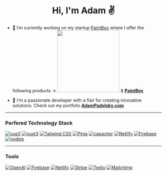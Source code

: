 <h1 align="center">Hi, I'm Adam ✌️</h1>

- 📱 I’m currently working on my startup [PaintBox](http://getpaintbox.com) where I offer the following products -> **[<img src="https://get.tradeboxpro.app/assets/tradebox-icon-orange-shadow-ccfa09a1.png" alt="" width="200" height="200" />](http://get.tradeboxpro.app)** & **[PaintBox](http://getpaintbox.com)**

- 💼 I'm a passionate developer with a flair for creating innovative solutions. Check out my portfolio **[AdamPadolsky.com](http://adampadolsky.com)**

---

### Perfered Technology Stack

[![vue3](https://img.shields.io/badge/Vue-00C7B7?style=for-the-badge&logo=vuedotjs&logoColor=white)](https://vuejs.org)
[![nuxt3](https://img.shields.io/badge/Nuxt-0769AD?style=for-the-badge&logo=nuxtdotjs&logoColor=white)](https://vuejs.org)
[![Tailwind CSS](https://img.shields.io/badge/tailwindcss-%2338B2AC.svg?style=for-the-badge&logo=tailwind-css&logoColor=white)](https://tailwind.css)
[![Pinia](https://img.shields.io/badge/Pinia-%234285F4.svg?style=for-the-badge&logo=pinia&logoColor=white)](https://pinia.vuejs.org)
[![capacitor](https://img.shields.io/badge/capacitor-E34F26?style=for-the-badge&logo=capacitor&logoColor=white)](https://capacitorjs.com)
[![Netlify](https://img.shields.io/badge/Netlify-%2300C7B7.svg?style=for-the-badge&logo=netlify&logoColor=white)](https://netilify.com)
[![Firebase](https://img.shields.io/badge/firebase-ffca28.svg?style=for-the-badge&logo=firebase&logoColor=black)](https://firebase.google.com)
[![nodejs](https://img.shields.io/badge/Node.js-339933?style=for-the-badge&logo=nodedotjs&logoColor=white)](https://nodejs.org)

---

### Tools

[![OpenAI](https://img.shields.io/badge/OpenAI-%23F22F46.svg?style=for-the-badge&logo=openai&logoColor=white)](https://openai.com)
[![Firebase](https://img.shields.io/badge/firebase-ffca28.svg?style=for-the-badge&logo=firebase&logoColor=black)](https://firebase.google.com)
[![Netlify](https://img.shields.io/badge/Netlify-%2300C7B7.svg?style=for-the-badge&logo=netlify&logoColor=white)](https://netilify.com)
[![Stripe](https://img.shields.io/badge/Stripe-%23007FFF.svg?style=for-the-badge&logo=stripe&logoColor=white)](https://stripe.com)
[![Twilio](https://img.shields.io/badge/Twilio-%23F22F46.svg?style=for-the-badge&logo=twilio&logoColor=white)](https://twilio.com)
[![Mailchimp](https://img.shields.io/badge/Mailchimp-%23FFCA28.svg?style=for-the-badge&logo=mailchimp&logoColor=black)](https://mailchimp.com)
